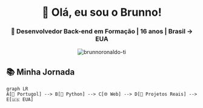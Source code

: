 <h1 align="center">👋 Olá, eu sou o Brunno!</h1>
<h3 align="center">🚀 Desenvolvedor Back-end em Formação | 16 anos | Brasil → EUA</h3>

<p align="center">
  <img src="https://komarev.com/ghpvc/?username=brunnoronaldo-ti&label=Visitantes&color=blue" alt="brunnoronaldo-ti" />
</p>

## 📚 Minha Jornada

```mermaid
graph LR
A[🎯 Portugol] --> B[🐍 Python] --> C[🌐 Web] --> D[💼 Projetos Reais] --> E[🇺🇸 EUA]
